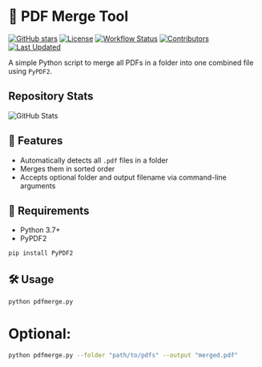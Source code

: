 # 📎 PDF Merge Tool
[![GitHub stars](https://img.shields.io/github/stars/phuchungbhutia/pdfmerge)](https://github.com/phuchungbhutia/pdfmerge/stargazers) [![License](https://img.shields.io/github/license/phuchungbhutia/pdfmerge)](https://github.com/phuchungbhutia/pdfmerge/blob/main/LICENSE) [![Workflow Status](https://img.shields.io/github/workflow/status/phuchungbhutia/pdfmerge/Update%20Prompt%20Indexes)](https://github.com/phuchungbhutia/pdfmerge/actions) [![Contributors](https://img.shields.io/github/contributors/phuchungbhutia/pdfmerge)](https://github.com/phuchungbhutia/pdfmerge/graphs/contributors) [![Last Updated](https://img.shields.io/github/last-commit/phuchungbhutia/pdfmerge/main?label=Last%20Updated)](https://github.com/phuchungbhutia/pdfmerge/commits/main)

A simple Python script to merge all PDFs in a folder into one combined file using `PyPDF2`.

## Repository Stats

![GitHub Stats](https://github-readme-stats.vercel.app/api?username=phuchungbhutia&show_icons=true&theme=radical)

## 🚀 Features

- Automatically detects all `.pdf` files in a folder
- Merges them in sorted order
- Accepts optional folder and output filename via command-line arguments

## 🧰 Requirements

- Python 3.7+
- PyPDF2

```bash
pip install PyPDF2
```
## 🛠 Usage
```bash
python pdfmerge.py
```

# Optional:
```bash
python pdfmerge.py --folder "path/to/pdfs" --output "merged.pdf"
```
